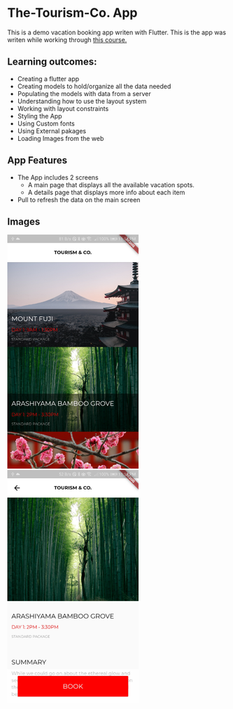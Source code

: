 # The-Tourism-Co. App

This is a demo vacation booking app writen with Flutter.
This is the app was writen while working through [this course.](https://fluttercrashcourse.com/)
## Learning outcomes:
- Creating a flutter app
- Creating models to hold/organize all the data needed
- Populating the models with data from a server
- Understanding how to use the layout system
- Working with layout constraints
- Styling the App
- Using Custom fonts
- Using External pakages
- Loading Images from the web
## App Features
- The App includes 2 screens
	- A main page that displays all the available vacation spots.
	- A details page that displays more info about each item
- Pull to refresh the data on the main screen
## Images
<img src="./sample%20images/main_screen.jpg" width="300" title="Main Page">
<img src="./sample%20images/details_screen.jpg" width="300" title="Details Page">
